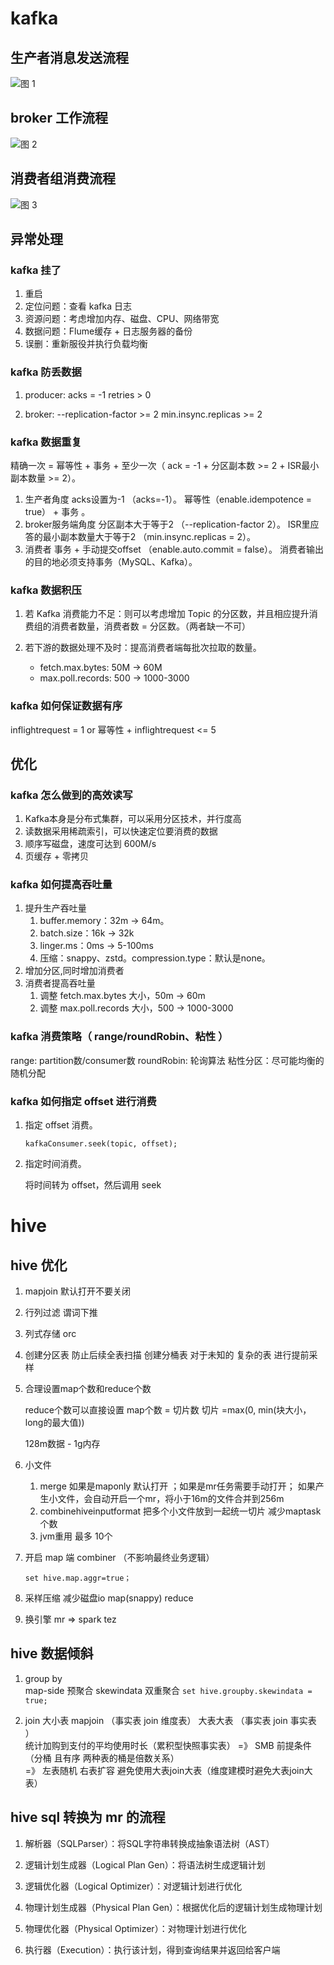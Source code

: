 # kafka

## 生产者消息发送流程

![图 1](https://cdn.jsdelivr.net/gh/Z-404/imageHost/2022/09/mdi_20220921_1663760869693.png)  

## broker 工作流程

![图 2](https://cdn.jsdelivr.net/gh/Z-404/imageHost/2022/09/mdi_20220921_1663761013456.png)  

## 消费者组消费流程

![图 3](https://cdn.jsdelivr.net/gh/Z-404/imageHost/2022/09/mdi_20220921_1663761085924.png)  

## 异常处理

### kafka 挂了

1. 重启
2. 定位问题：查看 kafka 日志
3. 资源问题：考虑增加内存、磁盘、CPU、网络带宽
4. 数据问题：Flume缓存 + 日志服务器的备份
5. 误删：重新服役并执行负载均衡

### kafka 防丢数据

1. producer:
    acks = -1
    retries > 0

2. broker:
    --replication-factor  >= 2
    min.insync.replicas >= 2

### kafka 数据重复

精确一次 = 幂等性 + 事务 + 至少一次（ ack = -1 +  分区副本数 >= 2  +  ISR最小副本数量 >= 2）。

1. 生产者角度
    acks设置为-1 （acks=-1）。
    幂等性（enable.idempotence = true） + 事务 。
2. broker服务端角度
    分区副本大于等于2 （--replication-factor 2）。
    ISR里应答的最小副本数量大于等于2 （min.insync.replicas = 2）。
3. 消费者
    事务 + 手动提交offset （enable.auto.commit = false）。
    消费者输出的目的地必须支持事务（MySQL、Kafka）。

### kafka 数据积压

1. 若 Kafka 消费能力不足：则可以考虑增加 Topic 的分区数，并且相应提升消费组的消费者数量，消费者数 = 分区数。（两者缺一不可）

2. 若下游的数据处理不及时：提高消费者端每批次拉取的数量。

    - fetch.max.bytes: 50M -> 60M
    - max.poll.records: 500 -> 1000-3000


### kafka 如何保证数据有序

 inflightrequest = 1
or
 幂等性 + inflightrequest <= 5

## 优化

### kafka 怎么做到的高效读写

1. Kafka本身是分布式集群，可以采用分区技术，并行度高
2. 读数据采用稀疏索引，可以快速定位要消费的数据
3. 顺序写磁盘，速度可达到 600M/s
4. 页缓存 + 零拷贝

### kafka 如何提高吞吐量

1. 提升生产吞吐量
    1. buffer.memory：32m -> 64m。
    2. batch.size：16k -> 32k
    3. linger.ms：0ms -> 5-100ms
    4. 压缩：snappy、zstd。compression.type：默认是none。
2. 增加分区,同时增加消费者
3. 消费者提高吞吐量
    1. 调整 fetch.max.bytes 大小，50m -> 60m
    2. 调整 max.poll.records 大小，500 -> 1000-3000

### kafka 消费策略（ range/roundRobin、粘性 ）

range: partition数/consumer数
roundRobin: 轮询算法
粘性分区：尽可能均衡的随机分配

### kafka 如何指定 offset 进行消费

1. 指定 offset 消费。

    ``` kafkaConsumer.seek(topic, offset); ```

2. 指定时间消费。
     
    将时间转为 offset，然后调用 seek

# hive

## hive 优化

1. mapjoin 默认打开不要关闭

2. 行列过滤  谓词下推

3. 列式存储  orc 
   
4. 创建分区表    防止后续全表扫描
   创建分桶表   对于未知的 复杂的表  进行提前采样 

5. 合理设置map个数和reduce个数
   
    reduce个数可以直接设置
    map个数 = 切片数  切片 =max(0, min(块大小，long的最大值))
    
    128m数据 - 1g内存

6. 小文件
    1. merge  如果是maponly   默认打开  ；如果是mr任务需要手动打开；
        如果产生小文件，会自动开启一个mr，将小于16m的文件合并到256m 
    2. combinehiveinputformat  把多个小文件放到一起统一切片  减少maptask个数
    3. jvm重用 最多  10个  

7. 开启 map 端 combiner  （不影响最终业务逻辑）

    ``` set hive.map.aggr=true； ```

8.  采样压缩   减少磁盘io
    map(snappy)  reduce 
  
9.  换引擎
    mr => spark 
        tez 

## hive 数据倾斜

1. group by  
    map-side  预聚合
    skewindata 双重聚合 ``` set hive.groupby.skewindata = true; ```

2. join 
   大小表  mapjoin （事实表 join  维度表）
   大表大表  （事实表 join 事实表 ）   
           统计加购到支付的平均使用时长（累积型快照事实表）
           =》 SMB   前提条件 （分桶 且有序  两种表的桶是倍数关系）   
           =》 左表随机  右表扩容
   避免使用大表join大表（维度建模时避免大表join大表）

## hive sql 转换为 mr 的流程

1. 解析器（SQLParser）：将SQL字符串转换成抽象语法树（AST）

2. 逻辑计划生成器（Logical Plan Gen）：将语法树生成逻辑计划

3. 逻辑优化器（Logical Optimizer）：对逻辑计划进行优化

4. 物理计划生成器（Physical Plan Gen）：根据优化后的逻辑计划生成物理计划

5. 物理优化器（Physical Optimizer）：对物理计划进行优化

6. 执行器（Execution）：执行该计划，得到查询结果并返回给客户端
